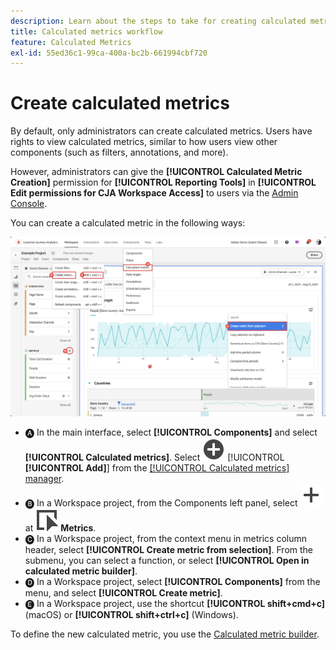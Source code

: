 ```yaml
---
description: Learn about the steps to take for creating calculated metrics.
title: Calculated metrics workflow
feature: Calculated Metrics
exl-id: 55ed36c1-99ca-400a-bc2b-661994cbf720
---
```

# Create calculated metrics

By default, only administrators can create calculated metrics. Users have rights to view calculated metrics, similar to how users view other components (such as filters, annotations, and more).

However, administrators can give the **[!UICONTROL Calculated Metric Creation]** permission for **[!UICONTROL Reporting Tools]** in **[!UICONTROL Edit permissions for CJA Workspace Access]** to users via the [Admin Console](/help/technotes/access-control.md#user-level-access).


You can create a calculated metric in the following ways:

![Ways to create a filter](assets/create-metric.png)

* 🅐 In the main interface, select **[!UICONTROL Components]** and select **[!UICONTROL Calculated metrics]**. Select ![AddCircle](/help/assets/icons/AddCircle.svg) [!UICONTROL **[!UICONTROL Add]**] from the [[!UICONTROL Calculated metrics] manager](/help/components/calc-metrics/cm-workflow/cm-manager.md). 
* 🅑 In a Workspace project, from the Components left panel, select ![Add](/help/assets/icons/Add.svg) at ![Event](/help/assets/icons/Event.svg) **Metrics**.
* 🅒 In a Workspace project, from the context menu in metrics column header, select **[!UICONTROL Create metric from selection]**. From the submenu, you can select a function, or select **[!UICONTROL Open in calculated metric builder]**.
* 🅓 In a Workspace project, select **[!UICONTROL Components]** from the menu, and select **[!UICONTROL Create metric]**. 
* 🅔 In a Workspace project, use the shortcut **[!UICONTROL shift+cmd+c]** (macOS) or **[!UICONTROL shift+ctrl+c]** (Windows).

To define the new calculated metric, you use the [Calculated metric builder](/help/components/calc-metrics/cm-workflow/cm-build-metrics.md).

<!--

Learn about the steps to take for creating calculated metrics.

| Workflow Task | Description |
| --- | --- |
| Plan Calculated Metrics | Especially for metrics that are going to be officially "approved", it makes sense to outline which calculated metrics will be widely used and how they will be defined. |
| [Build](/help/components/calc-metrics/cm-workflow/cm-build-metrics.md) Calculated Metrics | Build and edit calculated and advanced calculated metrics for use in [!DNL Customer Journey Analytics] components. |
| [Tag](cm-tagging.md) Calculated Metrics | Tag calculated metrics for ease of organization and sharing. See how to plan and assign tags for simple and advanced searches and organization. |
| [Approve](cm-approving.md) Calculated Metrics | Approve calculated metrics to make them canonical. |
| Apply Calculated Metrics | You can apply metrics directly from a report, from the Metric Selector (to access it, click [!UICONTROL Show Metrics]). |
| Filter Calculated Metrics | In the Metric Selector, click [!UICONTROL Advanced Selection] and filter by tags, owners, and other filters (Show All, Mine, Shared With me, Favorites, and Approved.) |
| Mark Calculated Metrics as [Favorites](cm-finding.md) | Marking metrics as favorites is another way to organize them for ease of use.|

-->
